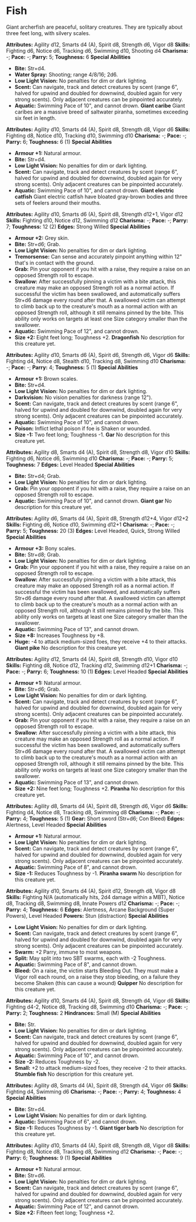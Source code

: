 # Fish

Giant archerfish are peaceful, solitary creatures. They are typically
about three feet long, with silvery scales.

**Attributes:** Agility d12, Smarts d4 (A), Spirit d8, Strength d6,
Vigor d8
**Skills:** Fighting d6, Notice d6, Tracking d6, Swimming d10, Shooting
d4
**Charisma:** -; **Pace:** -; **Parry:** 5; **Toughness:** 6
**Special Abilities**

- **Bite:** Str+d4.
- **Water Spray:** Shooting; range 4/8/16; 2d6.
- **Low Light Vision:** No penalties for dim or dark lighting.
- **Scent:** Can navigate, track and detect creatures by scent (range
6", halved for upwind and doubled for downwind, doubled again for very
strong scents). Only adjacent creatures can be pinpointed accurately.
- **Aquatic:** Swimming Pace of 10", and cannot drown.
**Giant caribe**
Giant caribes are a massive breed of saltwater piranha, sometimes
exceeding six feet in length.

**Attributes:** Agility d10, Smarts d4 (A), Spirit d8, Strength d8,
Vigor d6
**Skills:** Fighting d8, Notice d10, Tracking d10, Swimming d10
**Charisma:** -; **Pace:** -; **Parry:** 6; **Toughness:** 6 (1)
**Special Abilities**

- **Armour +1:** Natural armour.
- **Bite:** Str+d4.
- **Low Light Vision:** No penalties for dim or dark lighting.
- **Scent:** Can navigate, track and detect creatures by scent (range
6", halved for upwind and doubled for downwind, doubled again for very
strong scents). Only adjacent creatures can be pinpointed accurately.
- **Aquatic:** Swimming Pace of 10", and cannot drown.
**Giant electric catfish**
Giant electric catfish have bloated gray-brown bodies and three sets
of feelers around their mouths.

**Attributes:** Agility d10, Smarts d6 (A), Spirit d8, Strength d12+1,
Vigor d12
**Skills:** Fighting d10, Notice d12, Swimming d12
**Charisma:** -; **Pace:** -; **Parry:** 7; **Toughness:** 12 (2)
**Edges:** Strong Willed
**Special Abilities**

- **Armour +2:** Grey skin.
- **Bite:** Str+d6; Grab.
- **Low Light Vision:** No penalties for dim or dark lighting.
- **Tremorsense:** Can sense and accurately pinpoint anything within
12" that's in contact with the ground.
- **Grab:** Pin your opponent if you hit with a raise, they require a
raise on an opposed Strength roll to escape.
- **Swallow:** After successfully pinning a victim with a bite attack,
this creature may make an opposed Strength roll as a normal action. If
successful the victim has been swallowed, and automatically suffers
Str+d6 damage every round after that. A swallowed victim can attempt to
climb back up to the creature's mouth as a normal action with an
opposed Strength roll, although it still remains pinned by the bite.
This ability only works on targets at least one Size category smaller
than the swallower.
- **Aquatic:** Swimming Pace of 12", and cannot drown.
- **Size +2:** Eight feet long; Toughness +2.
**Dragonfish**
No description for this creature yet.

**Attributes:** Agility d10, Smarts d6 (A), Spirit d6, Strength d6,
Vigor d6
**Skills:** Fighting d4, Notice d8, Stealth d10, Tracking d8, Swimming
d10
**Charisma:** -; **Pace:** -; **Parry:** 4; **Toughness:** 5 (1)
**Special Abilities**

- **Armour +1:** Brown scales.
- **Bite:** Str+d4.
- **Low Light Vision:** No penalties for dim or dark lighting.
- **Darkvision:** No vision penalties for darkness (range 12").
- **Scent:** Can navigate, track and detect creatures by scent (range
6", halved for upwind and doubled for downwind, doubled again for very
strong scents). Only adjacent creatures can be pinpointed accurately.
- **Aquatic:** Swimming Pace of 10", and cannot drown.
- **Poison:** Inflict lethal poison if foe is Shaken or wounded.
- **Size -1:** Two feet long; Toughness -1.
**Gar**
No description for this creature yet.

**Attributes:** Agility d8, Smarts d4 (A), Spirit d8, Strength d8, Vigor
d10
**Skills:** Fighting d6, Notice d6, Swimming d10
**Charisma:** -; **Pace:** -; **Parry:** 5; **Toughness:** 7
**Edges:** Level Headed
**Special Abilities**

- **Bite:** Str+d4; Grab.
- **Low Light Vision:** No penalties for dim or dark lighting.
- **Grab:** Pin your opponent if you hit with a raise, they require a
raise on an opposed Strength roll to escape.
- **Aquatic:** Swimming Pace of 10", and cannot drown.
**Giant gar**
No description for this creature yet.

**Attributes:** Agility d6, Smarts d4 (A), Spirit d8, Strength d12+4,
Vigor d12+2
**Skills:** Fighting d6, Notice d10, Swimming d12+1
**Charisma:** -; **Pace:** -; **Parry:** 5; **Toughness:** 20 (3)
**Edges:** Level Headed, Quick, Strong Willed
**Special Abilities**

- **Armour +3:** Bony scales.
- **Bite:** Str+d8; Grab.
- **Low Light Vision:** No penalties for dim or dark lighting.
- **Grab:** Pin your opponent if you hit with a raise, they require a
raise on an opposed Strength roll to escape.
- **Swallow:** After successfully pinning a victim with a bite attack,
this creature may make an opposed Strength roll as a normal action. If
successful the victim has been swallowed, and automatically suffers
Str+d6 damage every round after that. A swallowed victim can attempt to
climb back up to the creature's mouth as a normal action with an
opposed Strength roll, although it still remains pinned by the bite.
This ability only works on targets at least one Size category smaller
than the swallower.
- **Aquatic:** Swimming Pace of 13", and cannot drown.
- **Size +8:** Increases Toughness by +8.
- **Huge:** -4 to attack medium-sized foes, they receive +4 to their
attacks.
**Giant pike**
No description for this creature yet.

**Attributes:** Agility d12, Smarts d4 (A), Spirit d8, Strength d10,
Vigor d10
**Skills:** Fighting d8, Notice d12, Tracking d12, Swimming d12+1
**Charisma:** -; **Pace:** -; **Parry:** 6; **Toughness:** 10 (1)
**Edges:** Level Headed
**Special Abilities**

- **Armour +1:** Natural armour.
- **Bite:** Str+d6; Grab.
- **Low Light Vision:** No penalties for dim or dark lighting.
- **Scent:** Can navigate, track and detect creatures by scent (range
6", halved for upwind and doubled for downwind, doubled again for very
strong scents). Only adjacent creatures can be pinpointed accurately.
- **Grab:** Pin your opponent if you hit with a raise, they require a
raise on an opposed Strength roll to escape.
- **Swallow:** After successfully pinning a victim with a bite attack,
this creature may make an opposed Strength roll as a normal action. If
successful the victim has been swallowed, and automatically suffers
Str+d6 damage every round after that. A swallowed victim can attempt to
climb back up to the creature's mouth as a normal action with an
opposed Strength roll, although it still remains pinned by the bite.
This ability only works on targets at least one Size category smaller
than the swallower.
- **Aquatic:** Swimming Pace of 13", and cannot drown.
- **Size +2:** Nine feet long; Toughness +2.
**Piranha**
No description for this creature yet.

**Attributes:** Agility d8, Smarts d4 (A), Spirit d8, Strength d6, Vigor
d6
**Skills:** Fighting d4, Notice d8, Tracking d8, Swimming d8
**Charisma:** -; **Pace:** -; **Parry:** 4; **Toughness:** 5 (1)
**Gear:** Short sword (Str+d6; Con Bleed)
**Edges:** Alertness, Level Headed
**Special Abilities**

- **Armour +1:** Natural armour.
- **Low Light Vision:** No penalties for dim or dark lighting.
- **Scent:** Can navigate, track and detect creatures by scent (range
6", halved for upwind and doubled for downwind, doubled again for very
strong scents). Only adjacent creatures can be pinpointed accurately.
- **Aquatic:** Swimming Pace of 8", and cannot drown.
- **Size -1:** Reduces Toughness by -1.
**Piranha swarm**
No description for this creature yet.

**Attributes:** Agility d10, Smarts d4 (A), Spirit d12, Strength d8,
Vigor d8
**Skills:** Fighting N/A (automatically hits, 2d4 damage within a MBT),
Notice d8, Tracking d8, Swimming d8, Innate Powers d12
**Charisma:** -; **Pace:** -; **Parry:** 4; **Toughness:** 6
**Edges:** Alertness, Arcane Background (Super Powers), Level Headed
**Powers:** Stun (distraction)
**Special Abilities**

- **Low Light Vision:** No penalties for dim or dark lighting.
- **Scent:** Can navigate, track and detect creatures by scent (range
6", halved for upwind and doubled for downwind, doubled again for very
strong scents). Only adjacent creatures can be pinpointed accurately.
- **Swarm:** +2 Parry, immune to most weapons.
- **Split:** May split into two SBT swarms, each with -2 Toughness.
- **Aquatic:** Swimming Pace of 8", and cannot drown.
- **Bleed:** On a raise, the victim starts Bleeding Out. They must make
a Vigor roll each round, on a raise they stop bleeding, on a failure
they become Shaken (this can cause a wound)
**Quipper**
No description for this creature yet.

**Attributes:** Agility d10, Smarts d4 (A), Spirit d8, Strength d4,
Vigor d6
**Skills:** Fighting d4-2, Notice d8, Tracking d8, Swimming d10
**Charisma:** -; **Pace:** -; **Parry:** 2; **Toughness:** 2
**Hindrances:** Small (M)
**Special Abilities**

- **Bite:** Str.
- **Low Light Vision:** No penalties for dim or dark lighting.
- **Scent:** Can navigate, track and detect creatures by scent (range
6", halved for upwind and doubled for downwind, doubled again for very
strong scents). Only adjacent creatures can be pinpointed accurately.
- **Aquatic:** Swimming Pace of 10", and cannot drown.
- **Size -2:** Reduces Toughness by -2.
- **Small:** +2 to attack medium-sized foes, they receive -2 to their
attacks.
**Stumble fish**
No description for this creature yet.

**Attributes:** Agility d8, Smarts d4 (A), Spirit d8, Strength d4, Vigor
d6
**Skills:** Fighting d4, Swimming d6
**Charisma:** -; **Pace:** -; **Parry:** 4; **Toughness:** 4
**Special Abilities**

- **Bite:** Str+d4.
- **Low Light Vision:** No penalties for dim or dark lighting.
- **Aquatic:** Swimming Pace of 6", and cannot drown.
- **Size -1:** Reduces Toughness by -1.
**Giant tiger barb**
No description for this creature yet.

**Attributes:** Agility d10, Smarts d4 (A), Spirit d8, Strength d8,
Vigor d8
**Skills:** Fighting d8, Notice d8, Tracking d8, Swimming d12
**Charisma:** -; **Pace:** -; **Parry:** 6; **Toughness:** 9 (1)
**Special Abilities**

- **Armour +1:** Natural armour.
- **Bite:** Str+d6.
- **Low Light Vision:** No penalties for dim or dark lighting.
- **Scent:** Can navigate, track and detect creatures by scent (range
6", halved for upwind and doubled for downwind, doubled again for very
strong scents). Only adjacent creatures can be pinpointed accurately.
- **Aquatic:** Swimming Pace of 12", and cannot drown.
- **Size +2:** Fifteen feet long; Toughness +2.
